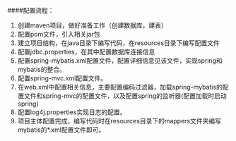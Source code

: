 ####配置流程：
1. 创建maven项目，做好准备工作（创建数据库，建表）
2. 配置pom文件，引入相关jar包
3. 建立项目结构，在java目录下编写代码，在resources目录下编写配置文件
4. 配置jdbc.properties，在其中配置数据库连接信息
5. 配置spring-mybatis.xml配置文件，配置详细信息见该文件，实现spring和mybatis的整合。
6. 配置spring-mvc.xml配置文件。
7. 在web.xml中配置相关信息，主要配置编码过滤器，加载spring-mybatis的配置文件和spring-mvc的配置文件，以及配置spring的监听器(配置加载时启动spring)
8. 配置log4j.properties实现日志的配置。
9. 项目主体配置完成，编写代码时在resources目录下的mappers文件夹编写mybatis的*.xml配置文件即可。
